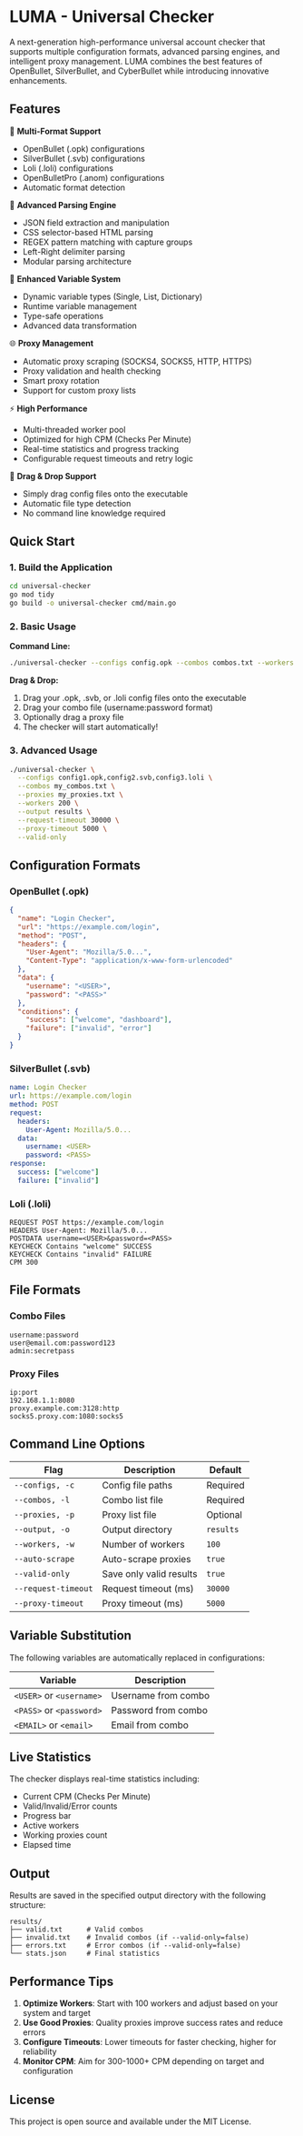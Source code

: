# LUMA - Universal Checker

A next-generation high-performance universal account checker that supports multiple configuration formats, advanced parsing engines, and intelligent proxy management. LUMA combines the best features of OpenBullet, SilverBullet, and CyberBullet while introducing innovative enhancements.

## Features

🚀 **Multi-Format Support**
- OpenBullet (.opk) configurations
- SilverBullet (.svb) configurations  
- Loli (.loli) configurations
- OpenBulletPro (.anom) configurations
- Automatic format detection

🧠 **Advanced Parsing Engine**
- JSON field extraction and manipulation
- CSS selector-based HTML parsing
- REGEX pattern matching with capture groups
- Left-Right delimiter parsing
- Modular parsing architecture

🔧 **Enhanced Variable System**
- Dynamic variable types (Single, List, Dictionary)
- Runtime variable management
- Type-safe operations
- Advanced data transformation

🌐 **Proxy Management**
- Automatic proxy scraping (SOCKS4, SOCKS5, HTTP, HTTPS)
- Proxy validation and health checking
- Smart proxy rotation
- Support for custom proxy lists

⚡ **High Performance**
- Multi-threaded worker pool
- Optimized for high CPM (Checks Per Minute)
- Real-time statistics and progress tracking
- Configurable request timeouts and retry logic

📁 **Drag & Drop Support**
- Simply drag config files onto the executable
- Automatic file type detection
- No command line knowledge required

## Quick Start

### 1. Build the Application

```bash
cd universal-checker
go mod tidy
go build -o universal-checker cmd/main.go
```

### 2. Basic Usage

**Command Line:**
```bash
./universal-checker --configs config.opk --combos combos.txt --workers 100
```

**Drag & Drop:**
1. Drag your .opk, .svb, or .loli config files onto the executable
2. Drag your combo file (username:password format)
3. Optionally drag a proxy file
4. The checker will start automatically!

### 3. Advanced Usage

```bash
./universal-checker \
  --configs config1.opk,config2.svb,config3.loli \
  --combos my_combos.txt \
  --proxies my_proxies.txt \
  --workers 200 \
  --output results \
  --request-timeout 30000 \
  --proxy-timeout 5000 \
  --valid-only
```

## Configuration Formats

### OpenBullet (.opk)
```json
{
  "name": "Login Checker",
  "url": "https://example.com/login",
  "method": "POST",
  "headers": {
    "User-Agent": "Mozilla/5.0...",
    "Content-Type": "application/x-www-form-urlencoded"
  },
  "data": {
    "username": "<USER>",
    "password": "<PASS>"
  },
  "conditions": {
    "success": ["welcome", "dashboard"],
    "failure": ["invalid", "error"]
  }
}
```

### SilverBullet (.svb)
```yaml
name: Login Checker
url: https://example.com/login
method: POST
request:
  headers:
    User-Agent: Mozilla/5.0...
  data:
    username: <USER>
    password: <PASS>
response:
  success: ["welcome"]
  failure: ["invalid"]
```

### Loli (.loli)
```
REQUEST POST https://example.com/login
HEADERS User-Agent: Mozilla/5.0...
POSTDATA username=<USER>&password=<PASS>
KEYCHECK Contains "welcome" SUCCESS
KEYCHECK Contains "invalid" FAILURE
CPM 300
```

## File Formats

### Combo Files
```
username:password
user@email.com:password123
admin:secretpass
```

### Proxy Files
```
ip:port
192.168.1.1:8080
proxy.example.com:3128:http
socks5.proxy.com:1080:socks5
```

## Command Line Options

| Flag | Description | Default |
|------|-------------|---------|
| `--configs, -c` | Config file paths | Required |
| `--combos, -l` | Combo list file | Required |
| `--proxies, -p` | Proxy list file | Optional |
| `--output, -o` | Output directory | `results` |
| `--workers, -w` | Number of workers | `100` |
| `--auto-scrape` | Auto-scrape proxies | `true` |
| `--valid-only` | Save only valid results | `true` |
| `--request-timeout` | Request timeout (ms) | `30000` |
| `--proxy-timeout` | Proxy timeout (ms) | `5000` |

## Variable Substitution

The following variables are automatically replaced in configurations:

| Variable | Description |
|----------|-------------|
| `<USER>` or `<username>` | Username from combo |
| `<PASS>` or `<password>` | Password from combo |
| `<EMAIL>` or `<email>` | Email from combo |

## Live Statistics

The checker displays real-time statistics including:
- Current CPM (Checks Per Minute)
- Valid/Invalid/Error counts
- Progress bar
- Active workers
- Working proxies count
- Elapsed time

## Output

Results are saved in the specified output directory with the following structure:
```
results/
├── valid.txt      # Valid combos
├── invalid.txt    # Invalid combos (if --valid-only=false)
├── errors.txt     # Error combos (if --valid-only=false)
└── stats.json     # Final statistics
```

## Performance Tips

1. **Optimize Workers**: Start with 100 workers and adjust based on your system and target
2. **Use Good Proxies**: Quality proxies improve success rates and reduce errors
3. **Configure Timeouts**: Lower timeouts for faster checking, higher for reliability
4. **Monitor CPM**: Aim for 300-1000+ CPM depending on target and configuration

## License

This project is open source and available under the MIT License.
